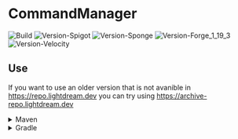 # CommandManager

![Build](https://github.com/L1ghtDream/CommandManager/actions/workflows/build.yml/badge.svg)
![Version-Spigot](https://img.shields.io/badge/Version%20Spigot-3.0.5-red.svg)
![Version-Sponge](https://img.shields.io/badge/Version%20Sponge-2.0.5-red.svg)
![Version-Forge_1_19_3](https://img.shields.io/badge/Version%20Forge%201.19.3-2.0.5-red.svg)
![Version-Velocity](https://img.shields.io/badge/Version%20Velocity-2.0.6-red.svg)

## Use

If you want to use an older version that is not avanible in https://repo.lightdream.dev you can try using https://archive-repo.lightdream.dev

<details>
  <summary>Maven</summary><blockquote>
  <details><summary>repo.lightdream.dev</summary>

```xml
<repositories>
    <repository>
        <id>lightdream-repo</id>
        <url>https://repo.lightdream.dev/</url>
    </repository>
</repositories>
```

```xml
<dependenies>
    <dependency>
        <groupId>dev.lightdream</groupId>
        <artifactId>command-manager-spigot</artifactId>
        <version>3.0.5</version>
    </dependency>
    <dependency>
        <groupId>dev.lightdream</groupId>
        <artifactId>command-manager-sponge</artifactId>
        <version>2.0.5</version>
    </dependency>
    <dependency>
        <groupId>dev.lightdream</groupId>
        <artifactId>command-manager-forge-1-19-3</artifactId>
        <version>2.0.5</version>
    </dependency>
    <dependency>
        <groupId>dev.lightdream</groupId>
        <artifactId>command-manager-velocity</artifactId>
        <version>2.0.6</version>
    </dependency>
</dependenies>
```

  </details>

  <details><summary  style="padding-left:25px">jitpack.io</summary>

```xml
<repositories>
    <repository>
        <id>jitpack.io</id>
        <url>https://jitpack.io</url>
    </repository>
</repositories>
```

```xml
<dependencies>
    <dependency>
        <groupId>com.github.L1ghtDream</groupId>
        <artifactId>command-manager-spigot</artifactId>
        <version>3.0.5</version>
    </dependency>
    <dependency>
        <groupId>com.github.L1ghtDream</groupId>
        <artifactId>command-manager-sponge</artifactId>
        <version>2.0.5</version>
    </dependency>
    <dependency>
        <groupId>com.github.L1ghtDream</groupId>
        <artifactId>command-manager-forge-1-19-3</artifactId>
        <version>2.0.5</version>
    </dependency>
    <dependency>
        <groupId>com.github.L1ghtDream</groupId>
        <artifactId>command-manager-velocity</artifactId>
        <version>2.0.6</version>
    </dependency>
</dependencies>
```

</blockquote></details>

</details>

<details><summary>Gradle</summary><blockquote>

  <details><summary>Groovy</summary><blockquote>

  <details><summary>repo.lightdream.dev</summary>

```groovy
repositories {
    maven("https://repo.lightdream.dev/")
}
```

```groovy
dependencies {
    implementation "dev.lightdream:command-manager-spigot:3.0.5"
    implementation "dev.lightdream:command-manager-sponge:2.0.5"
    implementation "dev.lightdream:command-manager-forge-1-19-3:2.0.5"
    implementation "dev.lightdream:command-manager-velocity:2.0.6"
}
```
  </details>

  <details><summary>jitpack.io</summary>

```groovy
repositories {
    maven { url "https://jitpack.io" }
}
```

```groovy
dependencies {
    implementation "com.github.L1ghtDream:command-manager-spigot:3.0.5"
    implementation "com.github.L1ghtDream:command-manager-sponge:2.0.5"
    implementation "com.github.L1ghtDream:command-manager-forge-1-19-3:2.0.5"
    implementation "com.github.L1ghtDream:command-manager-velocity:2.0.6"
}
```
  </details>
</blockquote></details>

  <details>
    <summary>Kotlin</summary><blockquote>

  <details>
<summary>repo.lightdream.dev</summary>

```groovy
repositories {
    maven { url "https://repo.lightdream.dev/" }
}
```

```groovy
dependencies {
    implementation("dev.lightdream:command-manager-spigot:3.0.5")
    implementation("dev.lightdream:command-manager-sponge:2.0.5")
    implementation("dev.lightdream:command-manager-forge-1-19-3:2.0.5")
    implementation("dev.lightdream:command-manager-velocity:2.0.6")
}
```
  </details>
  <details>
  <summary style="padding-left:50px">jitpack.io</summary>

```kotlin
repositories {
    maven("https://jitpack.io")
}
```

```kotlin
dependencies {
    implementation("com.github.L1ghtDream:command-manager-spigot:3.0.5")
    implementation("com.github.L1ghtDream:command-manager-sponge:2.0.5")
    implementation("com.github.L1ghtDream:command-manager-forge-1-19-3:2.0.5")
    implementation("com.github.L1ghtDream:command-manager-velocity:2.0.6")
}
```



</details>

  </blockquote></details>

</blockquote></details>




